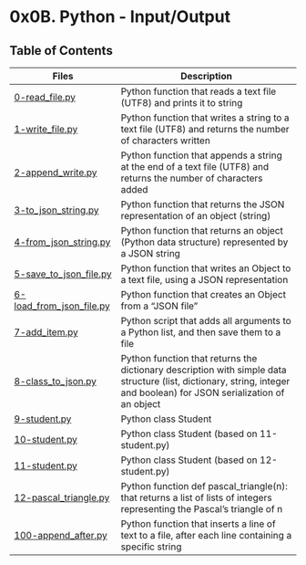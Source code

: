 # 0x0B. Python - Input/Output

## Table of Contents

Files | Description
----- | -----------
[0-read_file.py](./0-read_file.py) | Python function that reads a text file (UTF8) and prints it to string
[1-write_file.py](./1-write_file.py) | Python function that writes a string to a text file (UTF8) and returns the number of characters written
[2-append_write.py](./2-append_write.py) | Python function that appends a string at the end of a text file (UTF8) and returns the number of characters added
[3-to_json_string.py](./3-to_json_string.py) | Python function that returns the JSON representation of an object (string)
[4-from_json_string.py](./4-from_json_string.py) | Python function that returns an object (Python data structure) represented by a JSON string
[5-save_to_json_file.py](./5-save_to_json_file.py) | Python function that writes an Object to a text file, using a JSON representation
[6-load_from_json_file.py](./6-load_from_json_file.py) | Python function that creates an Object from a “JSON file”
[7-add_item.py](./7-add_item.py) | Python script that adds all arguments to a Python list, and then save them to a file
[8-class_to_json.py](./8-class_to_json.py) | Python function that returns the dictionary description with simple data structure (list, dictionary, string, integer and boolean) for JSON serialization of an object
[9-student.py](./9-student.py) | Python class Student
[10-student.py](./10-student.py) | Python class Student (based on 11-student.py)
[11-student.py](./11-student.py) | Python class Student (based on 12-student.py)
[12-pascal_triangle.py](./14-pascal_triangle.py) | Python function def pascal_triangle(n): that returns a list of lists of integers representing the Pascal’s triangle of n
[100-append_after.py](./100-append_after.py) | Python function that inserts a line of text to a file, after each line containing a specific string
